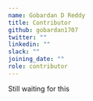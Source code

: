 ```yaml
---
name: Gobardan D Reddy
title: Contributor
github: gobardan1707
twitter: ""
linkedin: ""
slack: ""
joining_date: ""
role: contributor
---
```


Still waiting for this
